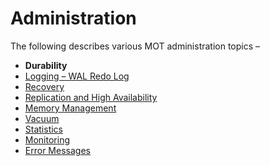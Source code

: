 # Administration<a name="EN-US_TOPIC_0260488096"></a>

The following describes various MOT administration topics –

-   **Durability**
-   [Logging – WAL Redo Log](logging-wal-redo-log.md)
-   [Recovery](recovery.md)
-   [Replication and High Availability](replication-and-high-availability.md)
-   [Memory Management](memory-management.md)
-   [Vacuum](vacuum.md)
-   [Statistics](statistics.md)
-   [Monitoring](monitoring.md)
-   [Error Messages](error-messages.md)

